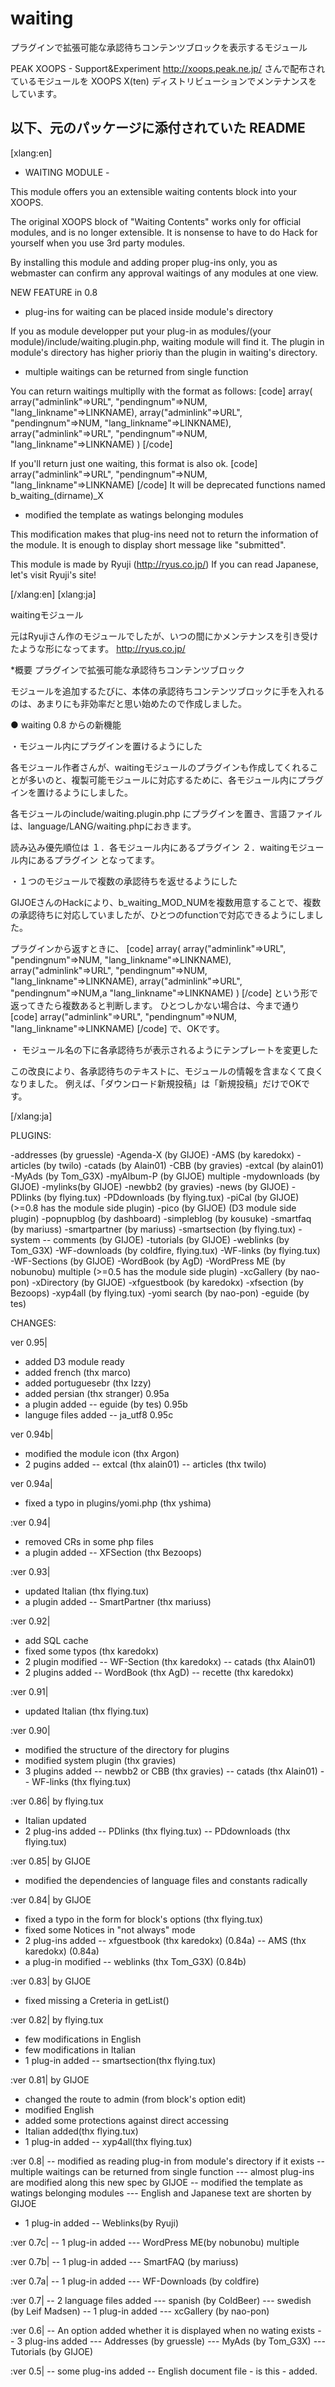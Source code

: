 # waiting
プラグインで拡張可能な承認待ちコンテンツブロックを表示するモジュール

PEAK XOOPS - Support&Experiment <http://xoops.peak.ne.jp/> さんで配布されているモジュールを XOOPS X(ten) ディストリビューションでメンテナンスをしています。

## 以下、元のパッケージに添付されていた README

[xlang:en]

- WAITING MODULE -

This module offers you an extensible waiting contents block into your XOOPS.

The original XOOPS block of "Waiting Contents" works only for official modules,
and is no longer extensible.
It is nonsense to have to do Hack for yourself when you use 3rd party modules.

By installing this module and adding proper plug-ins only,
you as webmaster can confirm any approval waitings of any modules at one view.


NEW FEATURE in 0.8

- plug-ins for waiting can be placed inside module's directory

If you as module developper put your plug-in as modules/(your module)/include/waiting.plugin.php, waiting module will find it.
The plugin in module's directory has higher prioriy than the plugin in waiting's directory.

- multiple waitings can be returned from single function

You can return waitings multiplly with the format as follows:
[code]
array(
  array("adminlink"=>URL",
        "pendingnum"=>NUM,
        "lang_linkname"=>LINKNAME),
  array("adminlink"=>URL",
        "pendingnum"=>NUM,
        "lang_linkname"=>LINKNAME),
  array("adminlink"=>URL",
        "pendingnum"=>NUM,
        "lang_linkname"=>LINKNAME)
)
[/code]

If you'll return just one waiting, this format is also ok.
[code]
  array("adminlink"=>URL",
        "pendingnum"=>NUM,
        "lang_linkname"=>LINKNAME)
[/code]
It will be deprecated functions named b_waiting_(dirname)_X

- modified the template as watings belonging modules

This modification makes that plug-ins need not to return the information of the module. It is enough to display short message like "submitted".



This module is made by Ryuji (http://ryus.co.jp/)
If you can read Japanese, let's visit Ryuji's site!


[/xlang:en]
[xlang:ja]

waitingモジュール

元はRyujiさん作のモジュールでしたが、いつの間にかメンテナンスを引き受けたような形になってます。
http://ryus.co.jp/

*概要
プラグインで拡張可能な承認待ちコンテンツブロック

モジュールを追加するたびに、本体の承認待ちコンテンツブロックに手を入れるのは、あまりにも非効率だと思い始めたので作成しました。


● waiting 0.8 からの新機能

・モジュール内にプラグインを置けるようにした

各モジュール作者さんが、waitingモジュールのプラグインも作成してくれることが多いのと、複製可能モジュールに対応するために、各モジュール内にプラグインを置けるようにしました。

各モジュールのinclude/waiting.plugin.php にプラグインを置き、言語ファイルは、language/LANG/waiting.phpにおきます。

読み込み優先順位は
１．各モジュール内にあるプラグイン
２．waitingモジュール内にあるプラグイン
となってます。

・１つのモジュールで複数の承認待ちを返せるようにした

GIJOEさんのHackにより、b_waiting_MOD_NUMを複数用意することで、複数の承認待ちに対応していましたが、ひとつのfunctionで対応できるようにしました。

プラグインから返すときに、
[code]
array(
  array("adminlink"=>URL",
        "pendingnum"=>NUM,
        "lang_linkname"=>LINKNAME),
  array("adminlink"=>URL",
        "pendingnum"=>NUM,
        "lang_linkname"=>LINKNAME),
  array("adminlink"=>URL",
        "pendingnum"=>NUM,a
        "lang_linkname"=>LINKNAME)
)
[/code]
という形で返ってきたら複数あると判断します。
ひとつしかない場合は、今まで通り
[code]
  array("adminlink"=>URL",
        "pendingnum"=>NUM,
        "lang_linkname"=>LINKNAME)
[/code]
で、OKです。

・ モジュール名の下に各承認待ちが表示されるようにテンプレートを変更した

この改良により、各承認待ちのテキストに、モジュールの情報を含まなくて良くなりました。
例えば、「ダウンロード新規投稿」は「新規投稿」だけでOKです。

[/xlang:ja]




PLUGINS:

-addresses (by gruessle)
-Agenda-X (by GIJOE)
-AMS (by karedokx)
-articles (by twilo)
-catads (by Alain01)
-CBB (by gravies)
-extcal (by alain01)
-MyAds (by Tom_G3X)
-myAlbum-P (by GIJOE) multiple
-mydownloads (by GIJOE)
-mylinks(by GIJOE)
-newbb2 (by gravies)
-news (by GIJOE)
-PDlinks (by flying.tux)
-PDdownloads (by flying.tux)
-piCal (by GIJOE) (>=0.8 has the module side plugin)
-pico (by GIJOE) (D3 module side plugin)
-popnupblog (by dashboard)
-simpleblog (by kousuke)
-smartfaq (by mariuss)
-smartpartner (by mariuss)
-smartsection (by flying.tux)
-system -- comments (by GIJOE)
-tutorials (by GIJOE)
-weblinks (by Tom_G3X)
-WF-downloads (by coldfire, flying.tux)
-WF-links (by flying.tux)
-WF-Sections (by GIJOE)
-WordBook (by AgD)
-WordPress ME (by nobunobu) multiple (>=0.5 has the module side plugin)
-xcGallery (by nao-pon)
-xDirectory (by GIJOE)
-xfguestbook (by karedokx)
-xfsection (by Bezoops)
-xyp4all (by flying.tux)
-yomi search (by nao-pon)
-eguide (by tes)





CHANGES:

ver 0.95|
- added D3 module ready
- added french (thx marco)
- added portuguesebr (thx Izzy)
- added persian (thx stranger) 0.95a
- a plugin added
-- eguide (by tes) 0.95b
- languge files added
-- ja_utf8 0.95c

ver 0.94b|
- modified the module icon (thx Argon)
- 2 pugins added
-- extcal (thx alain01)
-- articles (thx twilo)

ver 0.94a|
- fixed a typo in plugins/yomi.php (thx yshima)

:ver 0.94|
- removed CRs in some php files
- a plugin added
-- XFSection (thx Bezoops)

:ver 0.93|
- updated Italian (thx flying.tux)
- a plugin added
-- SmartPartner (thx mariuss)

:ver 0.92|
- add SQL cache
- fixed some typos (thx karedokx)
- 2 plugin modified
-- WF-Section (thx karedokx)
-- catads (thx Alain01)
- 2 plugins added
-- WordBook (thx AgD)
-- recette (thx karedokx)

:ver 0.91|
- updated Italian (thx flying.tux)

:ver 0.90|
- modified the structure of the directory for plugins
- modified system plugin (thx gravies)
- 3 plugins added
-- newbb2 or CBB (thx gravies)
-- catads (thx Alain01)
-- WF-links (thx flying.tux)

:ver 0.86| by flying.tux
- Italian updated
- 2 plug-ins added
-- PDlinks (thx flying.tux)
-- PDdownloads (thx flying.tux)

:ver 0.85| by GIJOE
- modified the dependencies of language files and constants radically

:ver 0.84| by GIJOE
- fixed a typo in the form for block's options (thx flying.tux)
- fixed some Notices in "not always" mode
- 2 plug-ins added
-- xfguestbook (thx karedokx) (0.84a)
-- AMS (thx karedokx) (0.84a)
- a plug-in modified
-- weblinks (thx Tom_G3X) (0.84b)

:ver 0.83| by GIJOE
- fixed missing a Creteria in getList()

:ver 0.82| by flying.tux
- few modifications in English
- few modifications in Italian
- 1 plug-in added
-- smartsection(thx flying.tux)

:ver 0.81| by GIJOE
- changed the route to admin (from block's option edit)
- modified English
- added some protections against direct accessing
- Italian added(thx flying.tux)
- 1 plug-in added
-- xyp4all(thx flying.tux)

:ver 0.8|
-- modified as reading plug-in from module's directory if it exists
-- multiple waitings can be returned from single function
--- almost plug-ins are modified along this new spec by GIJOE
-- modified the template as watings belonging modules
--- English and Japanese text are shorten by GIJOE
- 1 plug-in added
-- Weblinks(by Ryuji)

:ver 0.7c|
-- 1 plug-in added
--- WordPress ME(by nobunobu) multiple

:ver 0.7b|
-- 1 plug-in added
--- SmartFAQ (by mariuss)

:ver 0.7a|
-- 1 plug-in added
--- WF-Downloads (by coldfire)

:ver 0.7|
-- 2 language files added
--- spanish (by ColdBeer)
--- swedish (by Leif Madsen)
-- 1 plug-in added
--- xcGallery (by nao-pon)

:ver 0.6|
-- An option added whether it is displayed when no wating exists
-- 3 plug-ins added
--- Addresses (by gruessle)
--- MyAds (by Tom_G3X)
--- Tutorials (by GIJOE)

:ver 0.5|
-- some plug-ins added
-- English document file - is this - added.


